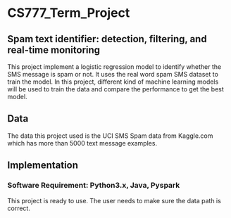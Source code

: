 # CS777_Term_Project
## Spam text identifier: detection, filtering, and real-time monitoring
This project implement a logistic regression model to identify whether the SMS message is spam or not. It uses the real word spam SMS dataset to train the model. In this project, different kind of machine learning models will be used to train the data and compare the performance to get the best model.

## Data
The data this project used is the UCI SMS Spam data from Kaggle.com which has more than 5000 text message examples.

## Implementation
### Software Requirement: Python3.x, Java, Pyspark
This project is ready to use. The user needs to make sure the data path is correct.